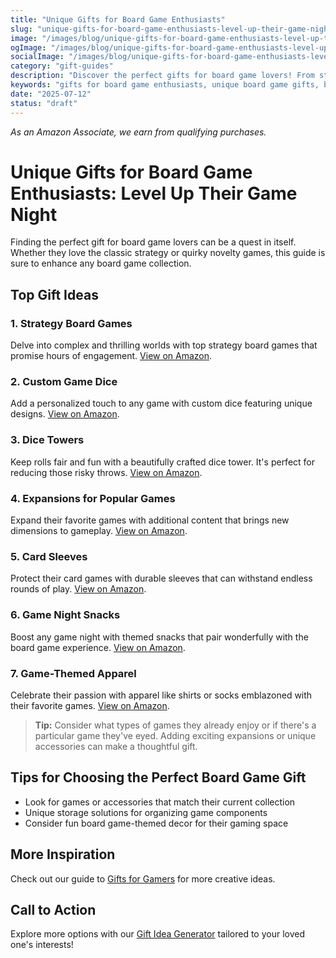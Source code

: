 ```yaml
---
title: "Unique Gifts for Board Game Enthusiasts"
slug: "unique-gifts-for-board-game-enthusiasts-level-up-their-game-night"
image: "/images/blog/unique-gifts-for-board-game-enthusiasts-level-up-their-game-night/unique-gifts-for-board-game-enthusiasts-level-up-their-game-night-banner.webp"
ogImage: "/images/blog/unique-gifts-for-board-game-enthusiasts-level-up-their-game-night/unique-gifts-for-board-game-enthusiasts-level-up-their-game-night-og.webp"
socialImage: "/images/blog/unique-gifts-for-board-game-enthusiasts-level-up-their-game-night/unique-gifts-for-board-game-enthusiasts-level-up-their-game-night-social.webp"
category: "gift-guides"
description: "Discover the perfect gifts for board game lovers! From strategy games to quirky accessories, find unique picks that will enhance their game nights."
keywords: "gifts for board game enthusiasts, unique board game gifts, board game accessories, strategy games, novelty game items"
date: "2025-07-12"
status: "draft"
---
```


*As an Amazon Associate, we earn from qualifying purchases.*

# Unique Gifts for Board Game Enthusiasts: Level Up Their Game Night

Finding the perfect gift for board game lovers can be a quest in itself. Whether they love the classic strategy or quirky novelty games, this guide is sure to enhance any board game collection.

## Top Gift Ideas

### 1. Strategy Board Games
Delve into complex and thrilling worlds with top strategy board games that promise hours of engagement.
[View on Amazon](https://www.amazon.com/s?k=strategy+board+games&tag=bright-gift-20).

### 2. Custom Game Dice
Add a personalized touch to any game with custom dice featuring unique designs.
[View on Amazon](https://www.amazon.com/s?k=custom+game+dice&tag=bright-gift-20).

### 3. Dice Towers
Keep rolls fair and fun with a beautifully crafted dice tower. It's perfect for reducing those risky throws.
[View on Amazon](https://www.amazon.com/s?k=dice+tower&tag=bright-gift-20).

### 4. Expansions for Popular Games
Expand their favorite games with additional content that brings new dimensions to gameplay.
[View on Amazon](https://www.amazon.com/s?k=board+game+expansion&tag=bright-gift-20).

### 5. Card Sleeves
Protect their card games with durable sleeves that can withstand endless rounds of play.
[View on Amazon](https://www.amazon.com/s?k=card+sleeves+board+games&tag=bright-gift-20).

### 6. Game Night Snacks
Boost any game night with themed snacks that pair wonderfully with the board game experience.
[View on Amazon](https://www.amazon.com/s?k=game+night+snacks&tag=bright-gift-20).

### 7. Game-Themed Apparel
Celebrate their passion with apparel like shirts or socks emblazoned with their favorite games.
[View on Amazon](https://www.amazon.com/s?k=board+game+apparel&tag=bright-gift-20).

> **Tip:** Consider what types of games they already enjoy or if there's a particular game they've eyed. Adding exciting expansions or unique accessories can make a thoughtful gift.

## Tips for Choosing the Perfect Board Game Gift
- Look for games or accessories that match their current collection
- Unique storage solutions for organizing game components
- Consider fun board game-themed decor for their gaming space

## More Inspiration
Check out our guide to [Gifts for Gamers](/blog/gifts-for-gamers) for more creative ideas.

## Call to Action
Explore more options with our [Gift Idea Generator](#) tailored to your loved one's interests!